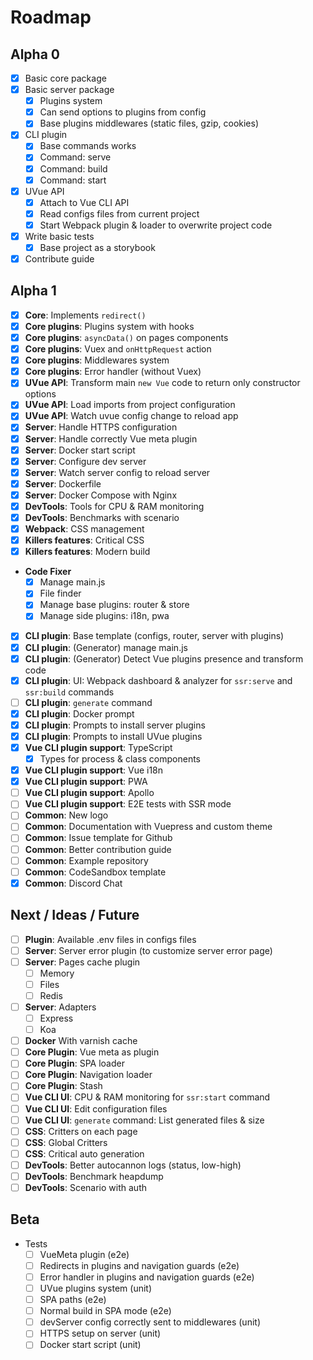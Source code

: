 # Roadmap

## Alpha 0

- [x] Basic core package
- [x] Basic server package
  - [x] Plugins system
  - [x] Can send options to plugins from config
  - [x] Base plugins middlewares (static files, gzip, cookies)
- [x] CLI plugin
  - [x] Base commands works
  - [x] Command: serve
  - [x] Command: build
  - [x] Command: start
- [x] UVue API
  - [x] Attach to Vue CLI API
  - [x] Read configs files from current project
  - [x] Start Webpack plugin & loader to overwrite project code
- [x] Write basic tests
  - [x] Base project as a storybook
- [x] Contribute guide

## Alpha 1

- [x] **Core**: Implements `redirect()`
- [x] **Core plugins**: Plugins system with hooks
- [x] **Core plugins**: `asyncData()` on pages components
- [x] **Core plugins**: Vuex and `onHttpRequest` action
- [x] **Core plugins**: Middlewares system
- [x] **Core plugins**: Error handler (without Vuex)
- [x] **UVue API**: Transform main `new Vue` code to return only constructor options
- [x] **UVue API**: Load imports from project configuration
- [x] **UVue API**: Watch uvue config change to reload app
- [x] **Server**: Handle HTTPS configuration
- [x] **Server**: Handle correctly Vue meta plugin
- [x] **Server**: Docker start script
- [x] **Server**: Configure dev server
- [x] **Server**: Watch server config to reload server
- [x] **Server**: Dockerfile
- [x] **Server**: Docker Compose with Nginx
- [x] **DevTools**: Tools for CPU & RAM monitoring
- [x] **DevTools**: Benchmarks with scenario
- [x] **Webpack**: CSS management
- [x] **Killers features**: Critical CSS
- [x] **Killers features**: Modern build
- **Code Fixer**
  - [x] Manage main.js
  - [x] File finder
  - [x] Manage base plugins: router & store
  - [x] Manage side plugins: i18n, pwa
- [x] **CLI plugin**: Base template (configs, router, server with plugins)
- [x] **CLI plugin**: (Generator) manage main.js
- [x] **CLI plugin**: (Generator) Detect Vue plugins presence and transform code
- [x] **CLI plugin**: UI: Webpack dashboard & analyzer for `ssr:serve` and `ssr:build` commands
- [ ] **CLI plugin**: `generate` command
- [x] **CLI plugin**: Docker prompt
- [x] **CLI plugin**: Prompts to install server plugins
- [x] **CLI plugin**: Prompts to install UVue plugins
- [x] **Vue CLI plugin support**: TypeScript
  - [x] Types for process & class components
- [x] **Vue CLI plugin support**: Vue i18n
- [x] **Vue CLI plugin support**: PWA
- [ ] **Vue CLI plugin support**: Apollo
- [ ] **Vue CLI plugin support**: E2E tests with SSR mode
- [ ] **Common**: New logo
- [ ] **Common**: Documentation with Vuepress and custom theme
- [ ] **Common**: Issue template for Github
- [ ] **Common**: Better contribution guide
- [ ] **Common**: Example repository
- [ ] **Common**: CodeSandbox template
- [x] **Common**: Discord Chat

## Next / Ideas / Future

- [ ] **Plugin**: Available .env files in configs files
- [ ] **Server**: Server error plugin (to customize server error page)
- [ ] **Server**: Pages cache plugin
  - [ ] Memory
  - [ ] Files
  - [ ] Redis
- [ ] **Server**: Adapters
  - [ ] Express
  - [ ] Koa
- [ ] **Docker** With varnish cache
- [ ] **Core Plugin**: Vue meta as plugin
- [ ] **Core Plugin**: SPA loader
- [ ] **Core Plugin**: Navigation loader
- [ ] **Core Plugin**: Stash
- [ ] **Vue CLI UI**: CPU & RAM monitoring for `ssr:start` command
- [ ] **Vue CLI UI**: Edit configuration files
- [ ] **Vue CLI UI**: `generate` command: List generated files & size
- [ ] **CSS**: Critters on each page
- [ ] **CSS**: Global Critters
- [ ] **CSS**: Critical auto generation
- [ ] **DevTools**: Better autocannon logs (status, low-high)
- [ ] **DevTools**: Benchmark heapdump
- [ ] **DevTools**: Scenario with auth

## Beta

- Tests
  - [ ] VueMeta plugin (e2e)
  - [ ] Redirects in plugins and navigation guards (e2e)
  - [ ] Error handler in plugins and navigation guards (e2e)
  - [ ] UVue plugins system (unit)
  - [ ] SPA paths (e2e)
  - [ ] Normal build in SPA mode (e2e)
  - [ ] devServer config correctly sent to middlewares (unit)
  - [ ] HTTPS setup on server (unit)
  - [ ] Docker start script (unit)
